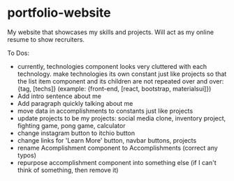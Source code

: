 # portfolio-website
My website that showcases my skills and projects. Will act as my online resume to show recruiters.

To Dos:
- currently, technologies component looks very cluttered with each technology. make technologies its own constant just like projects so that the list item component and its children are not repeated over and over: {tag, [techs]} (example: {front-end, [react, bootstrap, materialsui]})
- Add intro sentence about me
- Add paragraph quickly talking about me
- move data in accomplishments to constants just like projects
- update projects to be my projects: social media clone, inventory project, fighting game, pong game, calculator
- change instagram button to itchio button
- change links for 'Learn More' button, navbar buttons, projects
- rename Acomplishment component to Accomplishments (correct any typos)
- repurpose accomplishment component into something else (if I can't think of something, then remove it)